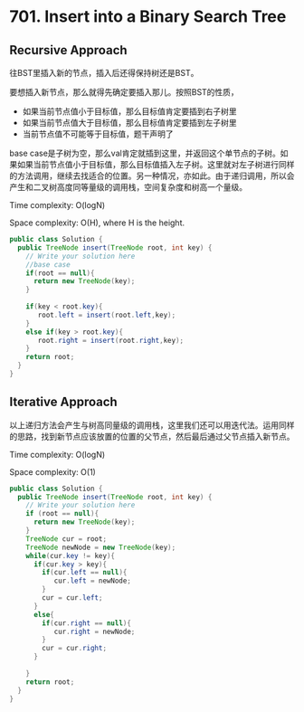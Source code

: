 # 701. Insert into a Binary Search Tree

## Recursive Approach

往BST里插入新的节点，插入后还得保持树还是BST。

要想插入新节点，那么就得先确定要插入那儿。按照BST的性质，
+ 如果当前节点值小于目标值，那么目标值肯定要插到右子树里
+ 如果当前节点值大于目标值，那么目标值肯定要插到左子树里
+ 当前节点值不可能等于目标值，题干声明了

base case是子树为空，那么val肯定就插到这里，并返回这个单节点的子树。如果如果当前节点值小于目标值，那么目标值插入左子树。这里就对左子树进行同样的方法调用，继续去找适合的位置。另一种情况，亦如此。由于递归调用，所以会产生和二叉树高度同等量级的调用栈，空间复杂度和树高一个量级。

Time complexity: O(logN)

Space complexity: O(H), where H is the height.

```java
public class Solution {
  public TreeNode insert(TreeNode root, int key) {
    // Write your solution here
    //base case
    if(root == null){
      return new TreeNode(key);
    }
    
    if(key < root.key){
       root.left = insert(root.left,key);
    }
    else if(key > root.key){
       root.right = insert(root.right,key);
    }
    return root;
  }
}

```

## Iterative Approach

以上递归方法会产生与树高同量级的调用栈，这里我们还可以用迭代法。运用同样的思路，找到新节点应该放置的位置的父节点，然后最后通过父节点插入新节点。

Time complexity: O(logN)

Space complexity: O(1)

```java
public class Solution {
  public TreeNode insert(TreeNode root, int key) {
    // Write your solution here
    if (root == null){
      return new TreeNode(key);
    }
    TreeNode cur = root;
    TreeNode newNode = new TreeNode(key);
    while(cur.key != key){
      if(cur.key > key){
        if(cur.left == null){
           cur.left = newNode;
        }
        cur = cur.left;
      }
      else{
        if(cur.right == null){
           cur.right = newNode;
        }
        cur = cur.right;
      }
      
    }
    return root;
  }
}
```
